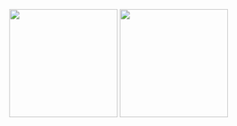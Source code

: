 <div><img height=195 align="center" src="https://github-readme-stats.vercel.app/api?username=Resuwu&theme=tokyonight&show_icons=true&hide_border=true&count_private=false" />
<img height=195 align="center" src="https://github-readme-stats.vercel.app/api/top-langs/?username=Resuwu&theme=tokyonight&show_icons=true&hide_border=true&layout=compact&hide=css,scss,html" /></div>